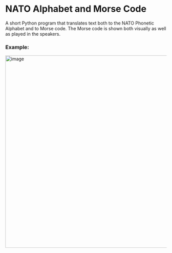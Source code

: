 # NATO Alphabet and Morse Code

A short Python program that translates text both to the NATO Phonetic Alphabet and to Morse code. The Morse code is shown both visually as well as played in the speakers.

### Example:

<img width="602" alt="image" src="https://user-images.githubusercontent.com/1498298/204062001-c11fda2c-866a-4866-b2f6-6d66f2669298.png">
